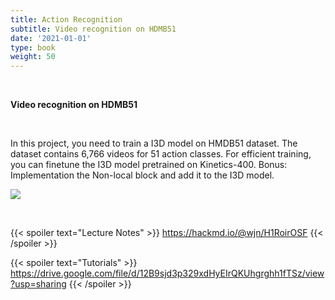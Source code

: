 ```yaml
---
title: Action Recognition
subtitle: Video recognition on HDMB51 
date: '2021-01-01'
type: book
weight: 50
---
```


<br>

**Video recognition on HDMB51**

<br>

In this project, you need to train a I3D model on HMDB51 dataset. The dataset contains 6,766 videos for 51 action classes. 
For efficient training, you can finetune the I3D model pretrained on Kinetics-400. Bonus: Implementation the Non-local 
block and add it to the I3D model.

![](https://i.imgur.com/jpY87bA.png)

<br>

{{< spoiler text="Lecture Notes" >}}
	https://hackmd.io/@wjn/H1RoirOSF
{{< /spoiler >}}

{{< spoiler text="Tutorials" >}}
    https://drive.google.com/file/d/12B9sjd3p329xdHyEIrQKUhgrghh1fTSz/view?usp=sharing
{{< /spoiler >}}
